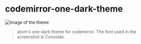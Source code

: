 # codemirror-one-dark-theme
![Image of the theme](https://raw.githubusercontent.com/Aerobird98/Page/gh-pages/lib/img/Artwork/codemirror-one-dark.PNG)
>atom's one-dark theme for codemirror.
>The font used in the screenshot is Consolas.
